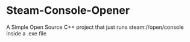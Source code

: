 # Steam-Console-Opener

A Simple Open Source C++ project that just runs steam://open/console inside a .exe file
